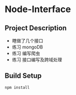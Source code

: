 # Node-Interface
## Project Description

* 瞎做了几个接口
* 练习 mongoDB
* 练习 编写爬虫
* 练习 接口编写及跨域处理

## Build Setup
```bash
npm install
```
